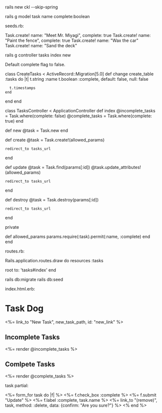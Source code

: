 rails new ckl --skip-spring

rails g model task name complete:boolean

seeds.rb:

Task.create! name: "Meet Mr. Miyagi", complete: true
Task.create! name: "Paint the fence", complete: true
Task.create! name: "Wax the car"
Task.create! name: "Sand the deck"


rails g controller tasks index new 

Default complete flag to false.

class CreateTasks < ActiveRecord::Migration[5.0]
  def change
    create_table :tasks do |t|
      t.string :name
      t.boolean :complete, default: false, null: false

      t.timestamps
    end
  end
end

class TasksController < ApplicationController
  def index
    @incomplete_tasks = Task.where(complete: false)
    @complete_tasks = Task.where(complete: true)
  end

  def new
    @task = Task.new
  end
  
  def create
    @task = Task.create!(allowed_params)
    
    redirect_to tasks_url
  end
  
  def update
    @task = Task.find(params[:id])
    @task.update_attributes!(allowed_params)
    
    redirect_to tasks_url
  end
  
  def destroy
    @task = Task.destroy(params[:id])
    
    redirect_to tasks_url
  end
  
  private
  
  def allowed_params
    params.require(:task).permit(:name, :complete)
  end
end


routes.rb:

Rails.application.routes.draw do
  resources :tasks
  
  root to: 'tasks#index'
end


rails db:migrate
rails db:seed

index.html.erb:

<h1>Task Dog</h1>

<%= link_to "New Task", new_task_path, id: "new_link" %>

<h2>Incomplete Tasks</h2>
<div class="tasks" id="incomplete_tasks">
  <%= render @incomplete_tasks %>
</div>

<h2>Comlpete Tasks</h2>
<div class="tasks" id="complete_tasks">
  <%= render @complete_tasks %>
</div>

task partial:

<%= form_for task do |f| %>
  <%= f.check_box :complete %>
  <%= f.submit "Update" %>
  <%= f.label :complete, task.name %>
  <%= link_to "(remove)", task, method: :delete, data: {confirm: "Are you sure?"} %>
<% end %>

